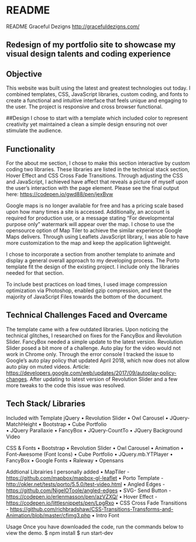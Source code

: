 # README
README
Graceful Dezigns 
http://gracefuldezigns.com/

## Redesign of my portfolio site to showcase my visual design talents and coding experience 

## Objective
This website was built using the latest and greatest technologies out today. I combined templates, CSS, JavaScript libraries, custom coding, and fonts to create a functional and intuitive interface that feels unique and engaging to the user. The project is responsive and cross browser functional.
 
##Design I chose to start with a template which included color to represent creativity yet maintained a clean a simple design ensuring not over stimulate the audience.

## Functionality
For the about me section, I chose to make this section interactive by custom coding two libraries. These libraries are listed in the technical stack section, Hover Effect and CSS Cross Fade Transitions. Through adjusting the CSS and JavaScript, I achieved have affect that reveals a picture of myself upon the user’s interaction with the page element. Please see the final output here: https://codepen.io/gwd88/pen/jexBvw 

Google maps is no longer available for free and has a pricing scale based upon how many times a site is accessed. Additionally, an account is required for production use, or a message stating “For developmental purpose only” watermark will appear over the map. I chose to use the opensource option of Map Tiler to achieve the similar experience Google Maps delivers. Through using Leaflets JavaScript library, I was able to have more customization to the map and keep the application lightweight. 

I chose to incorporate a section from another template to animate and display a general overall approach to my developing process. The Porto template fit the design of the existing project. I include only the libraries needed for that section. 

To include best practices on load times, I used image compression optimization via Photoshop, enabled gzip compression, and kept the majority of JavaScript Files towards the bottom of the document. 

## Technical Challenges Faced and Overcame
The template came with a few outdated libraries. Upon noticing the technical glitches, I researched on fixes for the FancyBox and Revolution Slider.  FancyBox needed a simple update to the latest version. Revolution Slider posed a bit more of a challenge. Auto play for the video would not work in Chrome only. Through the error console I tracked the issue to Google’s auto play policy that updated April 2018, which now does not allow auto play on muted videos. Article: https://developers.google.com/web/updates/2017/09/autoplay-policy-changes. After updating to latest version of Revolution Slider and a few more tweaks to the code this issue was resolved. 

## Tech Stack/ Libraries
 
Included with Template
jQuery
•	Revolution Slider 
•	Owl Carousel
•	JQuery-MatchHeight
•	Bootstrap
•	Cube Portfolio  
•	JQuery Parallaxie
•	FancyBox 
•	JQuery-CountTo
•	JQuery Background Video

CSS & Fonts
•	Bootstrap
•	Revolution Slider
•	Owl Carousel
•	Animation
•	Font-Awesome (Font Icons)
•	Cube Portfolio
•	JQuery.mb.YTPlayer
•	FancyBox
•	Google Fonts
•	Raleway
•	Opensans

Addtional Librairies I personally added
•	MapTiler - https://github.com/mapbox/mapbox-gl-leaflet
•	Porto Template -  http://okler.net/tests/porto/5.5.0/test-video.html 
•	Angled Edges - https://github.com/NigelOToole/angled-edges 
•	SVG- Send Button - https://codepen.io/erlenmasson/pen/azVZXQ/ 
•	Hover Effect - https://codepen.io/littlesnippets/pen/LpgRxo
•	CSS Cross Fade Transitions - https://github.com/richbradshaw/CSS-Transitions-Transforms-and-Animation/blob/master/cfimg3.php 
•	Intro Font

Usage
Once you have downloaded the code, run the commands below to view the demo.
$ npm install
$ run start-dev



